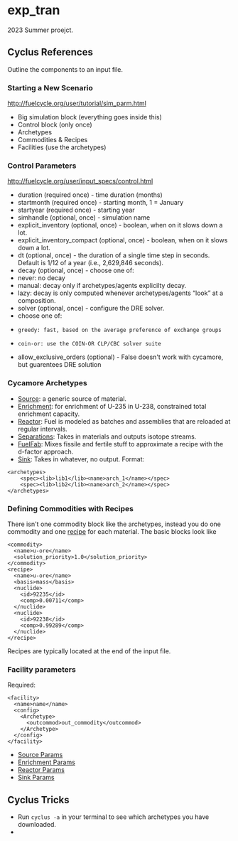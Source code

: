 # exp_tran
2023 Summer proejct.

## Cyclus References
Outline the components to an input file.

### Starting a New Scenario
http://fuelcycle.org/user/tutorial/sim_parm.html
* Big simulation block (everything goes inside this)
* Control block (only once)
* Archetypes
* Commodities & Recipes
* Facilities (use the archetypes)

### Control Parameters
http://fuelcycle.org/user/input_specs/control.html 
* duration (required once) - time duration (months)
* startmonth (required once) - starting month, 1 = January
* startyear (required once) - starting year
* simhandle (optional, once) - simulation name
* explicit_inventory (optional, once) - boolean, when on it slows down a lot.
* explicit_inventory_compact (optional, once) - boolean, when on it slows down a lot.
* dt (optional, once) - the duration of a single time step in seconds. Default is 1/12 of a year (i.e., 2,629,846 seconds).
* decay (optional, once) - choose one of:
*   never: no decay
*   manual: decay only if archetypes/agents explicilty decay.
*   lazy: decay is only computed whenever archetypes/agents “look” at a composition.
* solver (optional, once) - configure the DRE solver.
*   choose one of:
*     greedy: fast, based on the average preference of exchange groups
*     coin-or: use the COIN-OR CLP/CBC solver suite
*   allow_exclusive_orders (optional) - False doesn't work with cycamore, but guarentees DRE solution

### Cycamore Archetypes
* [Source](http://fuelcycle.org/user/cycamoreagents.html#cycamore-source): a generic source of material.
* [Enrichment](http://fuelcycle.org/user/cycamoreagents.html#cycamore-enrichment): for enrichment of U-235 in U-238, constrained total enrichment capacity.
* [Reactor](http://fuelcycle.org/user/cycamoreagents.html#cycamore-reactor): Fuel is modeled as batches and assemblies that are reloaded at regular intervals.
* [Separations](http://fuelcycle.org/user/cycamoreagents.html#cycamore-separations): Takes in materials and outputs isotope streams.
* [FuelFab](http://fuelcycle.org/user/cycamoreagents.html#cycamore-fuelfab): Mixes fissile and fertile stuff to approximate a recipe with the d-factor approach.
* [Sink](http://fuelcycle.org/user/cycamoreagents.html#cycamore-sink): Takes in whatever, no output.
Format:
```
<archetypes>
    <spec><lib>lib1</lib><name>arch_1</name></spec>
    <spec><lib>lib2</lib><name>arch_2</name></spec>
</archetypes>
```
### Defining Commodities with Recipes
There isn't one commodity block like the archetypes, instead you do one commodity and one [recipe](http://fuelcycle.org/user/input_specs/recipe.html) for each material. The basic blocks look like
```
<commodity>
  <name>u-ore</name>
  <solution_priority>1.0</solution_priority>
</commodity>
<recipe>
  <name>u-ore</name>
  <basis>mass</basis>
  <nuclide>
    <id>92235</id>
    <comp>0.00711</comp>
  </nuclide>
  <nuclide>
    <id>92238</id>
    <comp>0.99289</comp>
  </nuclide>
</recipe>  
```
Recipes are typically located at the end of the input file.

### Facility parameters
Required:
```
<facility>
  <name>name</name>
  <config>
    <Archetype>
      <outcommod>out_commodity</outcommod>
    </Archetype>
  </config>
</facility>
```
* [Source Params](http://fuelcycle.org/user/tutorial/add_proto.html#example-source-prototype)
* [Enrichment Params](http://fuelcycle.org/user/tutorial/add_proto.html#example-enrichment-prototype)
* [Reactor Params](http://fuelcycle.org/user/tutorial/add_proto.html#activity-creating-the-reactor-prototype)
* [Sink Params](http://fuelcycle.org/user/tutorial/add_proto.html#example-sink-prototype)



## Cyclus Tricks
* Run `cyclus -a` in your terminal to see which archetypes you have downloaded.
* 

